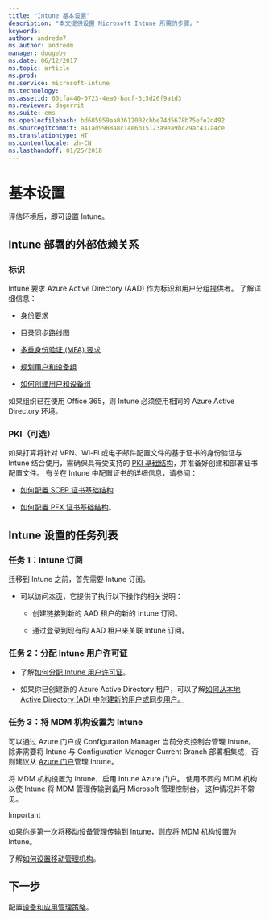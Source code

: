 ```yaml
---
title: "Intune 基本设置"
description: "本文提供设置 Microsoft Intune 所需的步骤。"
keywords: 
author: andredm7
ms.author: andredm
manager: dougeby
ms.date: 06/12/2017
ms.topic: article
ms.prod: 
ms.service: microsoft-intune
ms.technology: 
ms.assetid: 60cfa440-0723-4ea0-bacf-3c5d26f9a1d3
ms.reviewer: dagerrit
ms.suite: ems
ms.openlocfilehash: bd685959aa03612002cbbe74d5678b75efe2d492
ms.sourcegitcommit: a41ad9988a8c14e6b15123a9ea9bc29ac437a4ce
ms.translationtype: HT
ms.contentlocale: zh-CN
ms.lasthandoff: 01/25/2018
---
```

# <a name="basic-setup"></a>基本设置

评估环境后，即可设置 Intune。

## <a name="external-dependencies-for-an-intune-deployment"></a>Intune 部署的外部依赖关系

### <a name="identity"></a>标识

Intune 要求 Azure Active Directory (AAD) 作为标识和用户分组提供者。 了解详细信息：

-  [身份要求](https://docs.microsoft.com/active-directory/active-directory-hybrid-identity-design-considerations-overview#design-considerations-overview)

-   [目录同步路线图](https://docs.microsoft.com/active-directory/active-directory-hybrid-identity-design-considerations-directory-sync-requirements)

-   [多重身份验证 (MFA) 要求](https://docs.microsoft.com/active-directory/active-directory-hybrid-identity-design-considerations-multifactor-auth-requirements)

-   [规划用户和设备组](users-add.md)

-   [如何创建用户和设备组](groups-get-started.md)

如果组织已在使用 Office 365，则 Intune 必须使用相同的 Azure Active Directory 环境。

### <a name="pki-optional"></a>PKI（可选）

如果打算将针对 VPN、Wi-Fi 或电子邮件配置文件的基于证书的身份验证与 Intune 结合使用，需确保具有受支持的 [PKI 基础结构](certificates-configure.md)，并准备好创建和部署证书配置文件。 有关在 Intune 中配置证书的详细信息，请参阅：

-   [如何配置 SCEP 证书基础结构](/intune/certificates-scep-configure)

-   [如何配置 PFX 证书基础结构](/intune/certficates-pfx-configure)。


## <a name="task-list-for-an-intune-setup"></a>Intune 设置的任务列表

### <a name="task-1-intune-subscription"></a>任务 1：Intune 订阅

迁移到 Intune 之前，首先需要 Intune 订阅。

-   可以访问[本页](https://portal.office.com/Signup/Signup.aspx?OfferId=40BE278A-DFD1-470a-9EF7-9F2596EA7FF9&dl=INTUNE_A&ali=1#0)，它提供了执行以下操作的相关说明：

    -   创建链接到新的 AAD 租户的新的 Intune 订阅。

    -   通过登录到现有的 AAD 租户来关联 Intune 订阅。

### <a name="task-2-assign-intune-user-licenses"></a>任务 2：分配 Intune 用户许可证

-   了解[如何分配 Intune 用户许可证](licenses-assign.md)。

-   如果你已创建新的 Azure Active Directory 租户，可以了解[如何从本地 Active Directory (AD) 中创建新的用户或同步用户。](https://docs.microsoft.com/azure/active-directory/connect/active-directory-aadconnect)

### <a name="task-3-set-your-mdm-authority-to-intune"></a>任务 3：将 MDM 机构设置为 Intune

可以通过 Azure 门户或 Configuration Manager 当前分支控制台管理 Intune。 除非需要将 Intune 与 Configuration Manager Current Branch 部署相集成，否则建议从 [Azure 门户](https://portal.azure.com)管理 Intune。

将 MDM 机构设置为 Intune，启用 Intune Azure 门户。 使用不同的 MDM 机构以使 Intune 将 MDM 管理传输到备用 Microsoft 管理控制台。 这种情况并不常见。

> [!IMPORTANT]
> 如果你是第一次将移动设备管理传输到 Intune，则应将 MDM 机构设置为 Intune。

了解[如何设置移动管理机构](mdm-authority-set.md)。

## <a name="next-step"></a>下一步

配置[设备和应用管理策略](migration-guide-configure-policies.md)。
